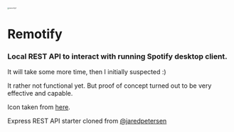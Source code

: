 <img src="C:\Utils\Icons\remotify2.png" alt="remotify2" style="zoom: 25%;" />

# Remotify

### Local REST API to interact with running Spotify desktop client.



It will take some more time, then I initially suspected :)

It rather not functional yet. But proof of concept turned out to be very effective and capable. 





Icon taken from [here]( https://www.iconfinder.com/icons/1665672/flag_media_networking_social_spotify_icon).

Express REST API starter cloned from [@jaredpetersen]( https://github.com/jaredpetersen/nodejs-api-template) 







